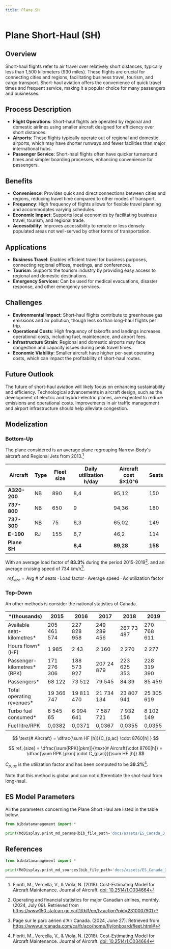 ```yaml
---
title: Plane SH
---
```


# Plane Short-Haul (SH)

## Overview

Short-haul flights refer to air travel over relatively short distances, typically less than 1,500 kilometers (930
miles). These flights are crucial for connecting cities and regions, facilitating business travel, tourism, and cargo
transport. Short-haul aviation offers the convenience of quick travel times and frequent service, making it a popular
choice for many passengers and businesses.

## Process Description

- **Flight Operations**: Short-haul flights are operated by regional and domestic airlines using smaller aircraft
  designed for efficiency over short distances.
- **Airports**: These flights typically operate out of regional and domestic airports, which may have shorter runways
  and fewer facilities than major international hubs.
- **Passenger Service**: Short-haul flights often have quicker turnaround times and simpler boarding processes,
  enhancing convenience for passengers.

## Benefits

- **Convenience**: Provides quick and direct connections between cities and regions, reducing travel time compared to
  other modes of transport.
- **Frequency**: High frequency of flights allows for flexible travel planning and accommodates varying schedules.
- **Economic Impact**: Supports local economies by facilitating business travel, tourism, and regional trade.
- **Accessibility**: Improves accessibility to remote or less densely populated areas not well-served by other forms of
  transportation.

## Applications

- **Business Travel**: Enables efficient travel for business purposes, connecting regional offices, meetings, and
  conferences.
- **Tourism**: Supports the tourism industry by providing easy access to regional and domestic destinations.
- **Emergency Services**: Can be used for medical evacuations, disaster response, and other emergency services.

## Challenges

- **Environmental Impact**: Short-haul flights contribute to greenhouse gas emissions and air pollution, though less so
  than long-haul flights per trip.
- **Operational Costs**: High frequency of takeoffs and landings increases operational costs, including fuel,
  maintenance, and airport fees.
- **Infrastructure Strain**: Regional and domestic airports may face congestion and capacity issues during peak travel
  times.
- **Economic Viability**: Smaller aircraft have higher per-seat operating costs, which can impact the profitability of
  short-haul routes.

## Future Outlook

The future of short-haul aviation will likely focus on enhancing sustainability and efficiency. Technological
advancements in aircraft design, such as the development of electric and hybrid-electric planes, are expected to reduce
emissions and operational costs. Improvements in air traffic management and airport infrastructure should help alleviate
congestion.

## Modelization

### Bottom-Up

The plane considered is an average plane regrouping Narrow-Body's aircraft and Regional Jets from 2013.[^1]

| Aircraft     | Type | Fleet size | Daily utilization  h/day | Aircraft cost $×10^6 | Seats   |
|--------------|------|------------|--------------------------|----------------------|---------|
| **A320-200** | NB   | 890        | 8,4                      | 95,12                | 150     |
| **737-800**  | NB   | 650        | 9                        | 94,36                | 180     |
| **737-300**  | NB   | 75         | 6,3                      | 65,02                | 149     |
| **E-190**    | RJ   | 155        | 6,7                      | 46,2                 | 114     |
| **Plane SH** |      |            | **8,4**                  | **89,28**            | **158** |

With an average load factor of **83.3%** during the period 2015-2019[^2].
and an average cruising speed of 734 km/h[^3].

$$
ref_{size}= \text{Avg # of seats} \cdot \text{Load factor} \cdot \text{Average speed} \cdot \text{Ac utilization factor}
$$

### Top-Down

An other methods is consider the national statistics of Canada.

| *(thousands)                 | 2015        | 2016        | 2017        | 2018        | 2019        |
|------------------------------|-------------|-------------|-------------|-------------|-------------|
| Available seat-kilometres*   | 205 461 574 | 227 828 958 | 249 289 456 | 267 73 487  | 270 768 611 |
| Hours flown*  (HF)           | 1 985       | 2 43        | 2 160       | 2 270       | 2 277       |
| Passenger-kilometres*  (RPK) | 171 276 306 | 188 573 927 | 207 24 879  | 223 625 353 | 228 319 390 |
| Passengers*                  | 68 122      | 73 512      | 79 545      | 84 39       | 85 459      |
| Total operating revenues*    | 19 366 747  | 19 811 470  | 21 734 134  | 23 807 941  | 25 305 619  |
| Turbo fuel consumed*         | 6 545 65    | 6 994 641   | 7 587 721   | 7 932 156   | 8 102 149   |
| Fuel litre/RPK               | 0,0382      | 0,0371      | 0,0367      | 0,0355      | 0,0355      |

$$
\text{# Aircraft} = \dfrac{\sum HF [h]}{C_{p,ac} \cdot 8760[h] }
$$

$$
ref_{size} = \dfrac{\sum{RPK}[pkm]}{\text{# Aircraft}\cdot 8760[h]} = \dfrac{\sum RPK [pkm] \cdot C_{p,ac}}{\sum HF [h]}
$$

$C_{p,ac}$ is the utilization factor and has been computed to be **39.2%**[^1].

Note that this method is global and can not differentiate the shot-haul from long-haul.

## ES Model Parameters

All the parameters concerning the Plane Short Haul are listed in the table
below.

```python exec="on"
from bibdatamanagement import *

print(MdDisplay.print_md_params(bib_file_path='docs/assets/ES_Canada_3.bib', filter_entry='PLANE_SH'))
```

## References

```python exec="on"
from bibdatamanagement import *

print(MdDisplay.print_md_sources(bib_file_path='docs/assets/ES_Canada_3.bib', filter_entry='PLANE_SH'))
```

[^1]: Fioriti, M., Vercella, V., & Viola, N. (2018). Cost-Estimating Model for Aircraft Maintenance. Journal of
Aircraft. [doi: 10.2514/1.C034664](https://doi.org/10.2514/1.C034664)

[^2]: Operating and financial statistics for major Canadian airlines, monthly. (2024, July 09). Retrieved
from https://www150.statcan.gc.ca/t1/tbl1/en/tv.action?pid=2310007901

[^3]: Page sur le parc aérien d'Air Canada. (2024, June 27). Retrieved
from https://www.aircanada.com/ca/fr/aco/home/fly/onboard/fleet.html#